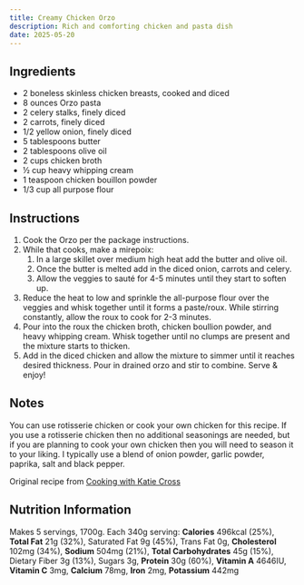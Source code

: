```yaml
---
title: Creamy Chicken Orzo
description: Rich and comforting chicken and pasta dish
date: 2025-05-20
---
```


## Ingredients
- 2 boneless skinless chicken breasts, cooked and diced
- 8 ounces Orzo pasta
- 2 celery stalks, finely diced
- 2 carrots, finely diced
- 1/2 yellow onion, finely diced
- 5 tablespoons butter
- 2 tablespoons olive oil
- 2 cups chicken broth
- ½ cup heavy whipping cream
- 1 teaspoon chicken bouillon powder
- 1/3 cup all purpose flour

## Instructions

1. Cook the Orzo per the package instructions.
2. While that cooks, make a mirepoix:
    1. In a large skillet over medium high heat add the butter and olive oil.
    2. Once the butter is melted add in the diced onion, carrots and celery.
    3. Allow the veggies to sauté for 4-5 minutes until they start to soften up.
3.  Reduce the heat to low and sprinkle the all-purpose flour over the veggies and whisk together until it forms a paste/roux. While stirring constantly, allow the roux to cook for 2-3 minutes.
4. Pour into the roux the chicken broth, chicken boullion powder, and heavy whipping cream. Whisk together until no clumps are present and the mixture starts to thicken.
5. Add in the diced chicken and allow the mixture to simmer until it reaches desired thickness. Pour in drained orzo and stir to combine. Serve & enjoy!

## Notes

You can use rotisserie chicken or cook your own chicken for this recipe. If you use a rotisserie chicken then no additional seasonings are needed, but if you are planning to cook your own chicken then you will need to season it to your liking. I typically use a blend of onion powder, garlic powder, paprika, salt and black pepper.

Original recipe from [Cooking with Katie Cross](https://cookingwithkatiecross.com/creamy-chicken-pot-pie-orzo/)

## Nutrition Information

Makes 5 servings, 1700g. Each 340g serving:
**Calories** 496kcal (25%), **Total Fat** 21g (32%), Saturated Fat 9g (45%), Trans Fat 0g, **Cholesterol** 102mg (34%), **Sodium** 504mg (21%), **Total Carbohydrates** 45g (15%), Dietary Fiber 3g (13%), Sugars 3g, **Protein** 30g (60%), **Vitamin A** 4646IU, **Vitamin C** 3mg, **Calcium** 78mg, **Iron** 2mg, **Potassium** 442mg
